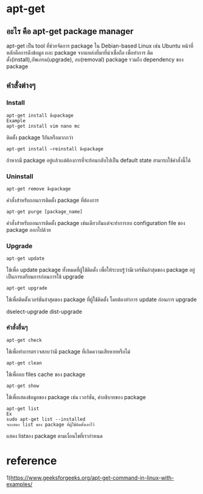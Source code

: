 # apt-get

## อะไร คือ apt-get package manager
apt-get เป็น tool ที่ช่วยจัดการ package ใน Debian-based Linux เช่น Ubuntu หน้าที่หลักคือการดึงข้อมูล เเละ package จากแหล่งที่มาที่น่าเชื่อถือ 
เพื่อทำการ ติดตั้ง(install),อัพเกรด(upgrade), ลบ(removal) package รวมถึง dependency ของ package

## คำสั่งต่างๆ

### Install
```
apt-get install ชื่อpackage
Example
apt-get install vim nano mc
```
ติดตั้ง package 1อันหรือมากกว่า
```
apt-get install –reinstall ชื่อpackage
```
ถ้าหากมี package อยู่เเล้วเเต่ต้องการที่จะย้อนกลับไปเป็น default state สามารถใช้คำสั่งนี้ได้


### Uninstall
```
apt-get remove ชื่อpackage
```
คำสั่งสำหรับถอนการติดตั้ง package ที่ต้องการ
```
apt-get purge [package_name]
```
คำสั่งสำหรับถอนการติดตั้ง package เช่นเดียวกันเเต่จะทำการลบ configuration file ของ package ออกไปด้วย
### Upgrade
```
apt-get update
```
ใช้เพื่อ update package ทั้งหมดที่ผู้ใช้ติดตั้ง เพื่อให้ระบบรู้ว่ามีเวอร์ชันล่าสุดของ package อยู่เป็นการเตรียมการก่อนการใช้ upgrade
```
apt-get upgrade
```
ใช้เพื่อติดตั้งเวอร์ชันล่าสุดของ package ที่ผู้ใช้ติดตั้ง โดยต้องทำการ update ก่อนการ upgrade

dselect-upgrade	
dist-upgrade

### คำสั่งอื่นๆ
```
apt-get check
```
ใช้เพื่อทำการตรวจสอบว่ามี package ที่เกิดความเสียหายหรือไม่
```
apt-get clean
```
ใช้เพื่อลบ files cache ของ package
```
apt-get show
```
ใช้เพื่อเสดงข้อมูลของ package เช่น เวอร์ชัน, คำอธิบายของ package 
```
apt-get list
Ex
sudo apt-get list --installed
จะเเสดง list ของ package ที่ผู้ใช้ติดตั้งเอาไว้
```
แสดง listของ package ตามเงื่อนไขที่เรากำหนด

# reference
1)https://www.geeksforgeeks.org/apt-get-command-in-linux-with-examples/
